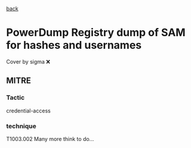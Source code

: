 [back](../index.md)
# PowerDump Registry dump of SAM for hashes and usernames
Cover by sigma :x: 
## MITRE
### Tactic
credential-access
### technique
T1003.002
Many more think to do...